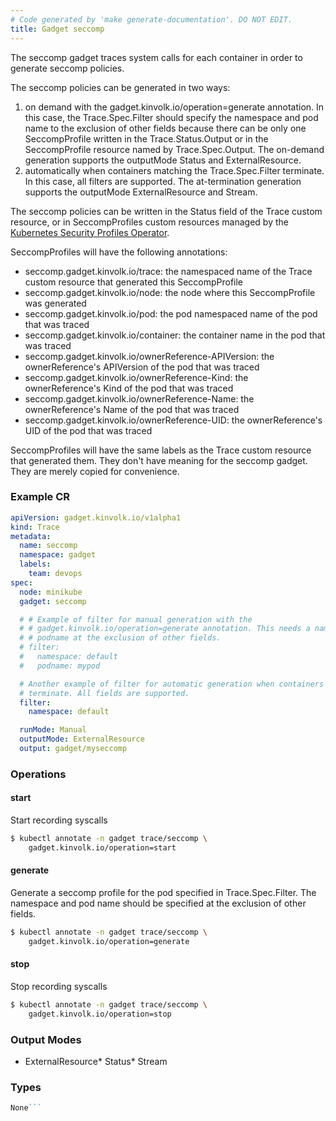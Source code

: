 ```yaml
---
# Code generated by 'make generate-documentation'. DO NOT EDIT.
title: Gadget seccomp
---
```


The seccomp gadget traces system calls for each container in order to generate
seccomp policies.

The seccomp policies can be generated in two ways:
1. on demand with the gadget.kinvolk.io/operation=generate annotation. In this
   case, the Trace.Spec.Filter should specify the namespace and pod name to the
   exclusion of other fields because there can be only one SeccompProfile
   written in the Trace.Status.Output or in the SeccompProfile resource named
   by Trace.Spec.Output. The on-demand generation supports the outputMode
   Status and ExternalResource.
2. automatically when containers matching the Trace.Spec.Filter terminate. In
   this case, all filters are supported. The at-termination generation supports
   the outputMode ExternalResource and Stream.

The seccomp policies can be written in the Status field of the Trace custom
resource, or in SeccompProfiles custom resources managed by the [Kubernetes
Security Profiles
Operator](https://github.com/kubernetes-sigs/security-profiles-operator).

SeccompProfiles will have the following annotations:

* seccomp.gadget.kinvolk.io/trace: the namespaced name of the Trace custom
  resource that generated this SeccompProfile
* seccomp.gadget.kinvolk.io/node: the node where this SeccompProfile was
  generated
* seccomp.gadget.kinvolk.io/pod: the pod namespaced name of the pod that was
  traced
* seccomp.gadget.kinvolk.io/container: the container name in the pod that was
  traced
* seccomp.gadget.kinvolk.io/ownerReference-APIVersion: the ownerReference&#39;s
  APIVersion of the pod that was traced
* seccomp.gadget.kinvolk.io/ownerReference-Kind: the ownerReference&#39;s Kind of the
  pod that was traced
* seccomp.gadget.kinvolk.io/ownerReference-Name: the ownerReference&#39;s Name of the
  pod that was traced
* seccomp.gadget.kinvolk.io/ownerReference-UID: the ownerReference&#39;s UID of the
  pod that was traced

SeccompProfiles will have the same labels as the Trace custom resource that
generated them. They don&#39;t have meaning for the seccomp gadget. They are
merely copied for convenience.


### Example CR

```yaml
apiVersion: gadget.kinvolk.io/v1alpha1
kind: Trace
metadata:
  name: seccomp
  namespace: gadget
  labels:
    team: devops
spec:
  node: minikube
  gadget: seccomp

  # # Example of filter for manual generation with the
  # # gadget.kinvolk.io/operation=generate annotation. This needs a namespace and
  # # podname at the exclusion of other fields.
  # filter:
  #   namespace: default
  #   podname: mypod

  # Another example of filter for automatic generation when containers
  # terminate. All fields are supported.
  filter:
    namespace: default

  runMode: Manual
  outputMode: ExternalResource
  output: gadget/myseccomp
```

### Operations


#### start

Start recording syscalls

```bash
$ kubectl annotate -n gadget trace/seccomp \
    gadget.kinvolk.io/operation=start
```
#### generate

Generate a seccomp profile for the pod specified in Trace.Spec.Filter. The
namespace and pod name should be specified at the exclusion of other fields.

```bash
$ kubectl annotate -n gadget trace/seccomp \
    gadget.kinvolk.io/operation=generate
```
#### stop

Stop recording syscalls

```bash
$ kubectl annotate -n gadget trace/seccomp \
    gadget.kinvolk.io/operation=stop
```

### Output Modes

* ExternalResource* Status* Stream

### Types

```go
None```
